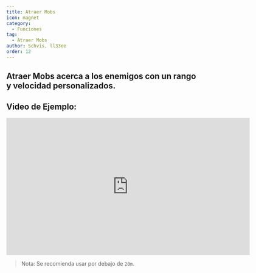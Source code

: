 ```yaml
---
title: Atraer Mobs
icon: magnet
category:
  - Funciones
tag:
  - Atraer Mobs
author: Schvis, ll33ee
order: 12
---
```


## Atraer Mobs acerca a los enemigos con un rango y velocidad personalizados.

## Video de Ejemplo:

<div class="iframe-container"><iframe width="640" height="360" src="https://www.youtube.com/embed/KNzVgG_V10I?list=PL5eI1Tb64p56g27qfYk7VuFTz4FK6YrKa" title="Korepi - Mob Vacuum" frameborder="0" allow="accelerometer; autoplay; clipboard-write; encrypted-media; gyroscope; picture-in-picture; web-share" allowfullscreen></iframe></div>

> Nota: Se recomienda usar por debajo de `20m`.
